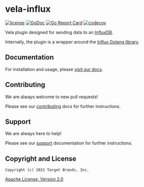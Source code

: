 # vela-influx

[![license](https://img.shields.io/crates/l/gl.svg)](../LICENSE)
[![GoDoc](https://godoc.org/github.com/go-vela/vela-influx?status.svg)](https://godoc.org/github.com/go-vela/vela-influx)
[![Go Report Card](https://goreportcard.com/badge/go-vela/vela-influx)](https://goreportcard.com/report/go-vela/vela-influx)
[![codecov](https://codecov.io/gh/go-vela/vela-influx/branch/main/graph/badge.svg)](https://codecov.io/gh/go-vela/vela-influx)

Vela plugin designed for sending data to an [InfluxDB](https://www.influxdata.com/).

Internally, the plugin is a wrapper around the [Influx Golang library](https://github.com/influxdata/influxdb1-client).

## Documentation

For installation and usage, please [visit our docs](https://go-vela.github.io/docs).

## Contributing

We are always welcome to new pull requests!

Please see our [contributing](CONTRIBUTING.md) docs for further instructions.

## Support

We are always here to help!

Please see our [support](SUPPORT.md) documentation for further instructions.

## Copyright and License

```
Copyright (c) 2021 Target Brands, Inc.
```

[Apache License, Version 2.0](http://www.apache.org/licenses/LICENSE-2.0)
